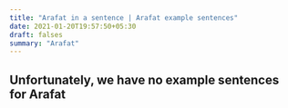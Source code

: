 ```yaml
---
title: "Arafat in a sentence | Arafat example sentences"
date: 2021-01-20T19:57:50+05:30
draft: falses
summary: "Arafat"
---
```

## Unfortunately, we have no example sentences for Arafat                 
